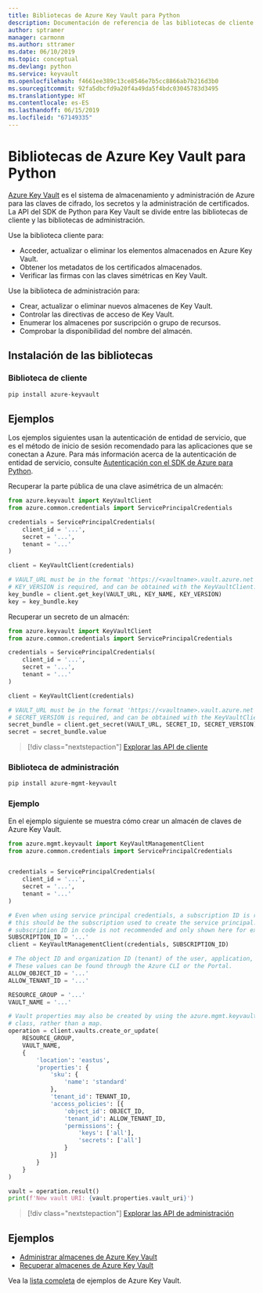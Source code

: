 ```yaml
---
title: Bibliotecas de Azure Key Vault para Python
description: Documentación de referencia de las bibliotecas de cliente de Python para Azure Key Vault
author: sptramer
manager: carmonm
ms.author: sttramer
ms.date: 06/10/2019
ms.topic: conceptual
ms.devlang: python
ms.service: keyvault
ms.openlocfilehash: f4661ee389c13ce8546e7b5cc8866ab7b216d3b0
ms.sourcegitcommit: 92fa5dbcfd9a20f4a49da5f4bdc03045783d3495
ms.translationtype: HT
ms.contentlocale: es-ES
ms.lasthandoff: 06/15/2019
ms.locfileid: "67149335"
---
```

# <a name="azure-key-vault-libraries-for-python"></a>Bibliotecas de Azure Key Vault para Python

[Azure Key Vault](/azure/key-vault/) es el sistema de almacenamiento y administración de Azure para las claves de cifrado, los secretos y la administración de certificados. La API del SDK de Python para Key Vault se divide entre las bibliotecas de cliente y las bibliotecas de administración.

Use la biblioteca cliente para:
- Acceder, actualizar o eliminar los elementos almacenados en Azure Key Vault.
- Obtener los metadatos de los certificados almacenados.
- Verificar las firmas con las claves simétricas en Key Vault.

Use la biblioteca de administración para:
- Crear, actualizar o eliminar nuevos almacenes de Key Vault.
- Controlar las directivas de acceso de Key Vault.
- Enumerar los almacenes por suscripción o grupo de recursos.
- Comprobar la disponibilidad del nombre del almacén.

## <a name="install-the-libraries"></a>Instalación de las bibliotecas

### <a name="client-library"></a>Biblioteca de cliente

```bash
pip install azure-keyvault
```

## <a name="examples"></a>Ejemplos

Los ejemplos siguientes usan la autenticación de entidad de servicio, que es el método de inicio de sesión recomendado para las aplicaciones que se conectan a Azure. Para más información acerca de la autenticación de entidad de servicio, consulte [Autenticación con el SDK de Azure para Python](https://docs.microsoft.com/en-us/python/azure/python-sdk-azure-authenticate).

Recuperar la parte pública de una clave asimétrica de un almacén:

```python
from azure.keyvault import KeyVaultClient
from azure.common.credentials import ServicePrincipalCredentials

credentials = ServicePrincipalCredentials(
    client_id = '...',
    secret = '...',
    tenant = '...'
)

client = KeyVaultClient(credentials)

# VAULT_URL must be in the format 'https://<vaultname>.vault.azure.net'
# KEY_VERSION is required, and can be obtained with the KeyVaultClient.get_key_versions(self, vault_url, key_name) API
key_bundle = client.get_key(VAULT_URL, KEY_NAME, KEY_VERSION)
key = key_bundle.key
```

Recuperar un secreto de un almacén:

```python
from azure.keyvault import KeyVaultClient
from azure.common.credentials import ServicePrincipalCredentials

credentials = ServicePrincipalCredentials(
    client_id = '...',
    secret = '...',
    tenant = '...'
)

client = KeyVaultClient(credentials)

# VAULT_URL must be in the format 'https://<vaultname>.vault.azure.net'
# SECRET_VERSION is required, and can be obtained with the KeyVaultClient.get_secret_versions(self, vault_url, secret_id) API
secret_bundle = client.get_secret(VAULT_URL, SECRET_ID, SECRET_VERSION)
secret = secret_bundle.value
```

> [!div class="nextstepaction"]
> [Explorar las API de cliente](/python/api/overview/azure/keyvault/client)

### <a name="management-library"></a>Biblioteca de administración

```bash
pip install azure-mgmt-keyvault
```

### <a name="example"></a>Ejemplo

En el ejemplo siguiente se muestra cómo crear un almacén de claves de Azure Key Vault. 

```python
from azure.mgmt.keyvault import KeyVaultManagementClient
from azure.common.credentials import ServicePrincipalCredentials


credentials = ServicePrincipalCredentials(
    client_id = '...',
    secret = '...',
    tenant = '...'
)

# Even when using service principal credentials, a subscription ID is required. For service principals,
# this should be the subscription used to create the service principal. Storing a token like a valid
# subscription ID in code is not recommended and only shown here for example purposes.
SUBSCRIPTION_ID = '...'
client = KeyVaultManagementClient(credentials, SUBSCRIPTION_ID)

# The object ID and organization ID (tenant) of the user, application, or service principal for access policies.
# These values can be found through the Azure CLI or the Portal.
ALLOW_OBJECT_ID = '...'
ALLOW_TENANT_ID = '...'

RESOURCE_GROUP = '...'
VAULT_NAME = '...'

# Vault properties may also be created by using the azure.mgmt.keyvault.models.VaultCreateOrUpdateParameters
# class, rather than a map. 
operation = client.vaults.create_or_update(
    RESOURCE_GROUP,
    VAULT_NAME,
    {
        'location': 'eastus',
        'properties': {
            'sku': {
                'name': 'standard'
            },
            'tenant_id': TENANT_ID,
            'access_policies': [{
                'object_id': OBJECT_ID,
                'tenant_id': ALLOW_TENANT_ID,
                'permissions': {
                    'keys': ['all'],
                    'secrets': ['all']
                }
            }]
        }
    }
)

vault = operation.result()
print(f'New vault URI: {vault.properties.vault_uri}')
```

> [!div class="nextstepaction"]
> [Explorar las API de administración](/python/api/overview/azure/keyvault/management)

## <a name="samples"></a>Ejemplos
* [Administrar almacenes de Azure Key Vault][1] 
* [Recuperar almacenes de Azure Key Vault][2]

[1]: https://azure.microsoft.com/resources/samples/key-vault-python-manage/
[2]: https://azure.microsoft.com/resources/samples/key-vault-recovery-python/

Vea la [lista completa](https://azure.microsoft.com/resources/samples/?platform=python&term=key+vault) de ejemplos de Azure Key Vault. 
